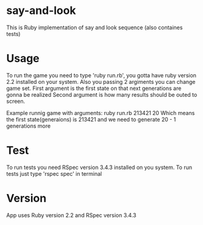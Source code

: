 # say-and-look
This is Ruby implementation of say and look sequence (also containes tests)

# Usage
To run the game you need to type 'ruby run.rb', you gotta have ruby version 2.2 installed on your system.
Also you passing 2 argiments you can change game set.
First argument is the first state on that next generations are gonna be realized
Second argument is how many results should be outed to screen.

Example runnig game with arguments:
ruby run.rb 213421 20
Which means the first state(generaions) is 213421 and we need to generate 20 - 1 generations more

# Test
To run tests you need RSpec version 3.4.3 installed on you system.
To run tests just type 'rspec spec' in terminal

# Version
App uses Ruby version 2.2 and RSpec version 3.4.3
